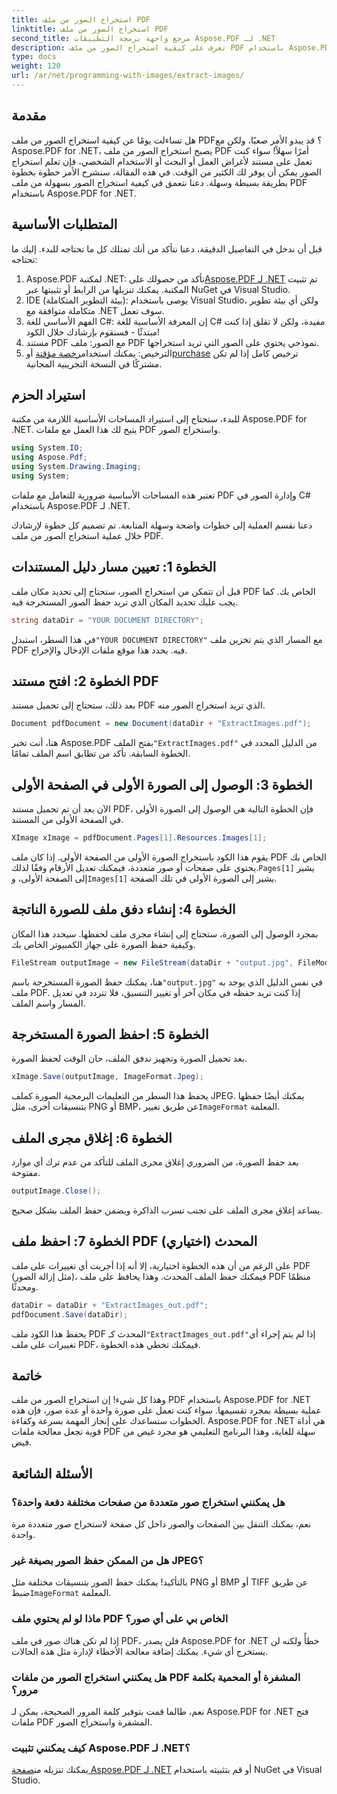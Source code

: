 ```yaml
---
title: استخراج الصور من ملف PDF
linktitle: استخراج الصور من ملف PDF
second_title: مرجع واجهة برمجة التطبيقات Aspose.PDF لـ .NET
description: تعرف على كيفية استخراج الصور من ملف PDF باستخدام Aspose.PDF for .NET من خلال هذا الدليل التفصيلي. ابدأ باستخدام التعليمات السهلة الاتباع.
type: docs
weight: 120
url: /ar/net/programming-with-images/extract-images/
---
```

## مقدمة

هل تساءلت يومًا عن كيفية استخراج الصور من ملف PDF؟ قد يبدو الأمر صعبًا، ولكن مع Aspose.PDF for .NET، يصبح استخراج الصور من ملف PDF أمرًا سهلاً! سواء كنت تعمل على مستند لأغراض العمل أو البحث أو الاستخدام الشخصي، فإن تعلم استخراج الصور يمكن أن يوفر لك الكثير من الوقت. في هذه المقالة، سنشرح الأمر خطوة بخطوة بطريقة بسيطة وسهلة. دعنا نتعمق في كيفية استخراج الصور بسهولة من ملف PDF باستخدام Aspose.PDF for .NET.

## المتطلبات الأساسية

قبل أن ندخل في التفاصيل الدقيقة، دعنا نتأكد من أنك تمتلك كل ما تحتاجه للبدء. إليك ما تحتاجه:

1.  Aspose.PDF لمكتبة .NET: تأكد من حصولك على[Aspose.PDF لـ .NET](https://releases.aspose.com/pdf/net/) تم تثبيت المكتبة. يمكنك تنزيلها من الرابط أو تثبيتها عبر NuGet في Visual Studio.
2. IDE (بيئة التطوير المتكاملة): يوصى باستخدام Visual Studio، ولكن أي بيئة تطوير متكاملة متوافقة مع .NET سوف تعمل.
3. الفهم الأساسي للغة C#: إن المعرفة الأساسية للغة C# مفيدة، ولكن لا تقلق إذا كنت مبتدئًا - فسنقوم بإرشادك خلال الكود!
4. مستند PDF مع الصور: ملف PDF نموذجي يحتوي على الصور التي تريد استخراجها.
5.  الترخيص: يمكنك استخدام[رخصة مؤقتة](https://شراء.aspose.com/temporary-license/) أو[purchase](https://purchase.aspose.com/buy) ترخيص كامل إذا لم تكن مشتركًا في النسخة التجريبية المجانية.

## استيراد الحزم

للبدء، ستحتاج إلى استيراد المساحات الأساسية اللازمة من مكتبة Aspose.PDF for .NET. يتيح لك هذا العمل مع ملفات PDF واستخراج الصور.

```csharp
using System.IO;
using Aspose.Pdf;
using System.Drawing.Imaging;
using System;
```

تعتبر هذه المساحات الأساسية ضرورية للتعامل مع ملفات PDF وإدارة الصور في C# باستخدام Aspose.PDF لـ .NET.

دعنا نقسم العملية إلى خطوات واضحة وسهلة المتابعة. تم تصميم كل خطوة لإرشادك خلال عملية استخراج الصور من ملف PDF.

## الخطوة 1: تعيين مسار دليل المستندات

قبل أن تتمكن من استخراج الصور، ستحتاج إلى تحديد مكان ملف PDF الخاص بك. كما يجب عليك تحديد المكان الذي تريد حفظ الصور المستخرجة فيه.

```csharp
string dataDir = "YOUR DOCUMENT DIRECTORY";
```

 في هذا السطر، استبدل`"YOUR DOCUMENT DIRECTORY"` مع المسار الذي يتم تخزين ملف PDF فيه. يحدد هذا موقع ملفات الإدخال والإخراج.

## الخطوة 2: افتح مستند PDF

بعد ذلك، ستحتاج إلى تحميل مستند PDF الذي تريد استخراج الصور منه.

```csharp
Document pdfDocument = new Document(dataDir + "ExtractImages.pdf");
```

 هنا، أنت تخبر Aspose.PDF بفتح الملف`"ExtractImages.pdf"` من الدليل المحدد في الخطوة السابقة. تأكد من تطابق اسم الملف تمامًا.

## الخطوة 3: الوصول إلى الصورة الأولى في الصفحة الأولى

الآن بعد أن تم تحميل مستند PDF، فإن الخطوة التالية هي الوصول إلى الصورة الأولى في الصفحة الأولى من المستند.

```csharp
XImage xImage = pdfDocument.Pages[1].Resources.Images[1];
```

 يقوم هذا الكود باستخراج الصورة الأولى من الصفحة الأولى. إذا كان ملف PDF الخاص بك يحتوي على صفحات أو صور متعددة، فيمكنك تعديل الأرقام وفقًا لذلك.`Pages[1]` يشير إلى الصفحة الأولى، و`Images[1]` يشير إلى الصورة الأولى في تلك الصفحة.

## الخطوة 4: إنشاء دفق ملف للصورة الناتجة

بمجرد الوصول إلى الصورة، ستحتاج إلى إنشاء مجرى ملف لحفظها. سيحدد هذا المكان وكيفية حفظ الصورة على جهاز الكمبيوتر الخاص بك.

```csharp
FileStream outputImage = new FileStream(dataDir + "output.jpg", FileMode.Create);
```

 هنا، يمكنك حفظ الصورة المستخرجة باسم`"output.jpg"` في نفس الدليل الذي يوجد به ملف PDF. إذا كنت تريد حفظه في مكان آخر أو تغيير التنسيق، فلا تتردد في تعديل المسار واسم الملف.

## الخطوة 5: احفظ الصورة المستخرجة

بعد تحميل الصورة وتجهيز تدفق الملف، حان الوقت لحفظ الصورة.

```csharp
xImage.Save(outputImage, ImageFormat.Jpeg);
```

 يحفظ هذا السطر من التعليمات البرمجية الصورة كملف JPEG. يمكنك أيضًا حفظها بتنسيقات أخرى، مثل PNG أو BMP، عن طريق تغيير`ImageFormat` المعلمة.

## الخطوة 6: إغلاق مجرى الملف

بعد حفظ الصورة، من الضروري إغلاق مجرى الملف للتأكد من عدم ترك أي موارد مفتوحة.

```csharp
outputImage.Close();
```

يساعد إغلاق مجرى الملف على تجنب تسرب الذاكرة ويضمن حفظ الملف بشكل صحيح.

## الخطوة 7: احفظ ملف PDF المحدث (اختياري)

على الرغم من أن هذه الخطوة اختيارية، إلا أنه إذا أجريت أي تغييرات على ملف PDF (مثل إزالة الصور)، فيمكنك حفظ الملف المحدث. وهذا يحافظ على ملف PDF منظمًا ومحدثًا.

```csharp
dataDir = dataDir + "ExtractImages_out.pdf";
pdfDocument.Save(dataDir);
```

 يحفظ هذا الكود ملف PDF المحدث كـ`"ExtractImages_out.pdf"`إذا لم يتم إجراء أي تغييرات على ملف PDF، فيمكنك تخطي هذه الخطوة.

## خاتمة

وهذا كل شيء! إن استخراج الصور من ملف PDF باستخدام Aspose.PDF for .NET عملية بسيطة بمجرد تقسيمها. سواء كنت تعمل على صورة واحدة أو عدة صور، فإن هذه الخطوات ستساعدك على إنجاز المهمة بسرعة وكفاءة. Aspose.PDF for .NET هي أداة قوية تجعل معالجة ملفات PDF سهلة للغاية، وهذا البرنامج التعليمي هو مجرد غيض من فيض. 

## الأسئلة الشائعة

### هل يمكنني استخراج صور متعددة من صفحات مختلفة دفعة واحدة؟
نعم، يمكنك التنقل بين الصفحات والصور داخل كل صفحة لاستخراج صور متعددة مرة واحدة.

### هل من الممكن حفظ الصور بصيغة غير JPEG؟
 بالتأكيد! يمكنك حفظ الصور بتنسيقات مختلفة مثل PNG أو BMP أو TIFF عن طريق ضبط`ImageFormat` المعلمة.

### ماذا لو لم يحتوي ملف PDF الخاص بي على أي صور؟
إذا لم تكن هناك صور في ملف PDF، فلن يصدر Aspose.PDF for .NET خطأً ولكنه لن يستخرج أي شيء. يمكنك إضافة معالجة الأخطاء لإدارة مثل هذه الحالات.

### هل يمكنني استخراج الصور من ملفات PDF المشفرة أو المحمية بكلمة مرور؟
نعم، طالما قمت بتوفير كلمة المرور الصحيحة، يمكن لـ Aspose.PDF for .NET فتح ملفات PDF المشفرة واستخراج الصور.

### كيف يمكنني تثبيت Aspose.PDF لـ .NET؟
 يمكنك تنزيله من[صفحة Aspose.PDF لـ .NET](https://releases.aspose.com/pdf/net/) أو قم بتثبيته باستخدام NuGet في Visual Studio.